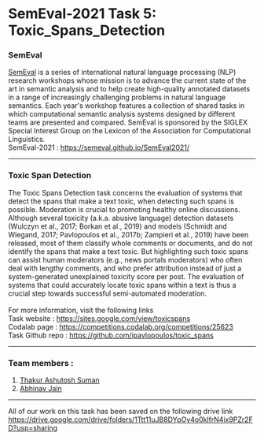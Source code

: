 # SemEval-2021 Task 5: Toxic_Spans_Detection

### SemEval
[SemEval](https://semeval.github.io/) is a series of international natural language processing (NLP) research workshops whose mission is to advance the current state of the art in semantic analysis and to help create high-quality annotated datasets in a range of increasingly challenging problems in natural language semantics. Each year's workshop features a collection of shared tasks in which computational semantic analysis systems designed by different teams are presented and compared. SemEval is sponsored by the SIGLEX Special Interest Group on the Lexicon of the Association for Computational Linguistics. \
SemEval-2021 : https://semeval.github.io/SemEval2021/

---
### Toxic Span Detection

The Toxic Spans Detection task concerns the evaluation of systems that detect the spans that make a text toxic, when detecting such spans is possible. Moderation is crucial to promoting healthy online discussions. Although several toxicity (a.k.a. abusive language) detection datasets (Wulczyn et al., 2017; Borkan et al., 2019) and models (Schmidt and Wiegand, 2017; Pavlopoulos et al., 2017b; Zampieri et al., 2019) have been released, most of them classify whole comments or documents, and do not identify the spans that make a text toxic. But highlighting such toxic spans can assist human moderators (e.g., news portals moderators) who often deal with lengthy comments, and who prefer attribution instead of just a system-generated unexplained toxicity score per post. The evaluation of systems that could accurately locate toxic spans within a text is thus a crucial step towards successful semi-automated moderation. \
\
For more information, visit the following links \
Task website : https://sites.google.com/view/toxicspans \
Codalab page : https://competitions.codalab.org/competitions/25623 \
Task Github repo : https://github.com/ipavlopoulos/toxic_spans 

---
### Team members :
1. [Thakur Ashutosh Suman](https://github.com/ashutoshsuman99)
2. [Abhinav Jain](https://github.com/jain-abhinav02)

---
All of our work on this task has been saved on the following drive link
https://drive.google.com/drive/folders/1Ttt11uJB8DYpOy4o0klfrN4ix9PZr2FD?usp=sharing


